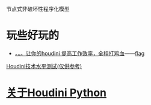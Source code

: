 节点式非破坏性程序化模型

# 玩些好玩的

* [。。。让你的houdini 提高工作效率，全程打鸡血](https://www.bilibili.com/video/BV15M4y1u7qf)——[flag](https://80.lv/articles/template-flag-kitty-using-event-callbacks-in-houdini/)

[Houdini技术水平测试(仅供参考)](https://github.com/FofightFong/All_In_One/blob/master/pbyhack/test.md)


# [关于Houdini Python](https://github.com/FofightFong/All_In_One/tree/master/PByHack/python)
